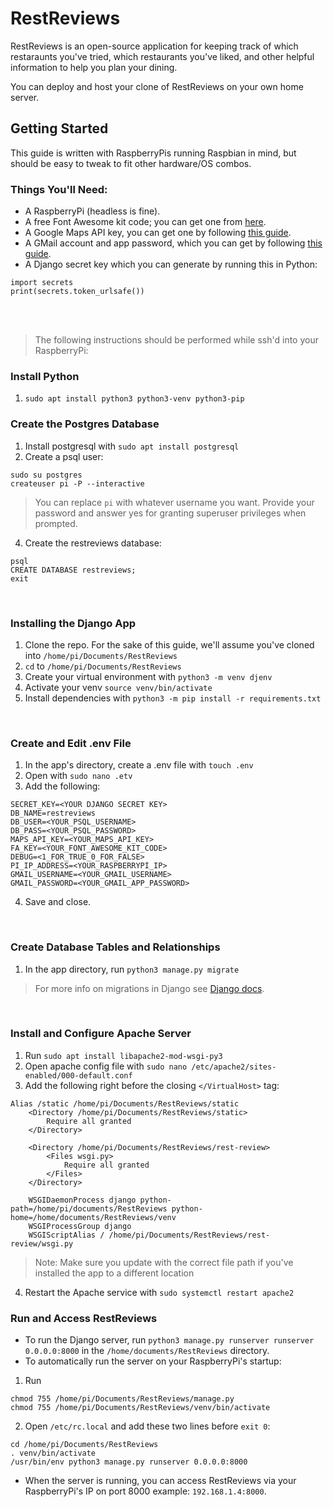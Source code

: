 # RestReviews

RestReviews is an open-source application for keeping track of which restaraunts you've tried, which restaurants you've liked, and other helpful information to help you plan your dining. 

You can deploy and host your clone of RestReviews on your own home server. 

## Getting Started
This guide is written with RaspberryPis running Raspbian in mind, but should be easy to tweak to fit other hardware/OS combos. 

### Things You'll Need:
* A RaspberryPi (headless is fine).
* A free Font Awesome kit code; you can get one from [here](https://fontawesome.com/start).
* A Google Maps API key, you can get one by following [this guide](https://developers.google.com/maps/documentation/javascript/get-api-key).
* A GMail account and app password, which you can get by following [this guide](https://support.google.com/accounts/answer/185833?hl=en).
* A Django secret key which you can generate by running this in Python:
```
import secrets
print(secrets.token_urlsafe())
```

<br>
<br>

>The following instructions should be performed while ssh'd into your RaspberryPi:


### Install Python
1. `sudo apt install python3 python3-venv python3-pip`

### Create the Postgres Database
1. Install postgresql with `sudo apt install postgresql`
2. Create a psql user:
```
sudo su postgres
createuser pi -P --interactive
```
>You can replace `pi` with whatever username you want. Provide your password and answer yes for granting superuser privileges when prompted.
4. Create the restreviews database:
```
psql
CREATE DATABASE restreviews;
exit
```

<br>

### Installing the Django App
1. Clone the repo. For the sake of this guide, we'll assume you've cloned into  `/home/pi/Documents/RestReviews`
2. `cd` to `/home/pi/Documents/RestReviews`
3. Create your virtual environment with `python3 -m venv djenv`
4. Activate your venv `source venv/bin/activate`
5. Install dependencies with `python3 -m pip install -r requirements.txt`

<br>

### Create and Edit .env  File
1. In the app's directory, create a .env file with `touch .env`
2. Open with `sudo nano .etv`
3. Add the following:
```
SECRET_KEY=<YOUR DJANGO SECRET KEY>
DB_NAME=restreviews
DB_USER=<YOUR_PSQL_USERNAME>
DB_PASS=<YOUR_PSQL_PASSWORD>
MAPS_API_KEY=<YOUR_MAPS_API_KEY>
FA_KEY=<YOUR_FONT_AWESOME_KIT_CODE>
DEBUG=<1_FOR_TRUE_0_FOR_FALSE>
PI_IP_ADDRESS=<YOUR_RASPBERRYPI_IP>
GMAIL_USERNAME=<YOUR_GMAIL_USERNAME>
GMAIL_PASSWORD=<YOUR_GMAIL_APP_PASSWORD>
```
4. Save and close.

<br>

### Create Database Tables and Relationships
1. In the app directory, run `python3 manage.py migrate`
>For more info on migrations in Django see [Django docs](https://docs.djangoproject.com/en/4.1/topics/migrations/).

<br>

### Install and Configure Apache Server
1. Run `sudo apt install libapache2-mod-wsgi-py3`
2. Open apache config file with `sudo nano /etc/apache2/sites-enabled/000-default.conf`
3. Add the following right before the closing `</VirtualHost>` tag:
```
Alias /static /home/pi/Documents/RestReviews/static
    <Directory /home/pi/Documents/RestReviews/static>
        Require all granted
    </Directory>

    <Directory /home/pi/Documents/RestReviews/rest-review>
        <Files wsgi.py>
            Require all granted
        </Files>
    </Directory>

    WSGIDaemonProcess django python-path=/home/pi/documents/RestReviews python-home=/home/documents/RestReviews/venv
    WSGIProcessGroup django
    WSGIScriptAlias / /home/pi/Documents/RestReviews/rest-review/wsgi.py
```

>Note: Make sure you update with the correct file path if you've installed the app to a different location

4. Restart the Apache service with `sudo systemctl restart apache2`


### Run and Access RestReviews
* To run the Django server, run `python3 manage.py runserver runserver 0.0.0.0:8000` in the `/home/documents/RestReviews` directory.
* To automatically run the server on your RaspberryPi's startup:
1. Run 
```
chmod 755 /home/pi/Documents/RestReviews/manage.py
chmod 755 /home/pi/Documents/RestReviews/venv/bin/activate
```
2. Open `/etc/rc.local` and add these two lines before `exit 0`: 
```
cd /home/pi/Documents/RestReviews
. venv/bin/activate
/usr/bin/env python3 manage.py runserver 0.0.0.0:8000
```
* When the server is running, you can access RestReviews via your RaspberryPi's IP on port 8000 example: `192.168.1.4:8000`.


